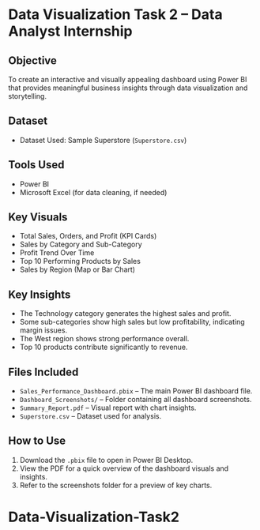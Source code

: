 # Data Visualization Task 2 – Data Analyst Internship

## Objective
To create an interactive and visually appealing dashboard using Power BI that provides meaningful business insights through data visualization and storytelling.

## Dataset
- Dataset Used: Sample Superstore (`Superstore.csv`)

## Tools Used
- Power BI
- Microsoft Excel (for data cleaning, if needed)

## Key Visuals
- Total Sales, Orders, and Profit (KPI Cards)
- Sales by Category and Sub-Category
- Profit Trend Over Time
- Top 10 Performing Products by Sales
- Sales by Region (Map or Bar Chart)

## Key Insights
- The Technology category generates the highest sales and profit.
- Some sub-categories show high sales but low profitability, indicating margin issues.
- The West region shows strong performance overall.
- Top 10 products contribute significantly to revenue.

## Files Included
- `Sales_Performance_Dashboard.pbix` – The main Power BI dashboard file.
- `Dashboard_Screenshots/` – Folder containing all dashboard screenshots.
- `Summary_Report.pdf` – Visual report with chart insights.
- `Superstore.csv` – Dataset used for analysis.

## How to Use
1. Download the `.pbix` file to open in Power BI Desktop.
2. View the PDF for a quick overview of the dashboard visuals and insights.
3. Refer to the screenshots folder for a preview of key charts.

# Data-Visualization-Task2

